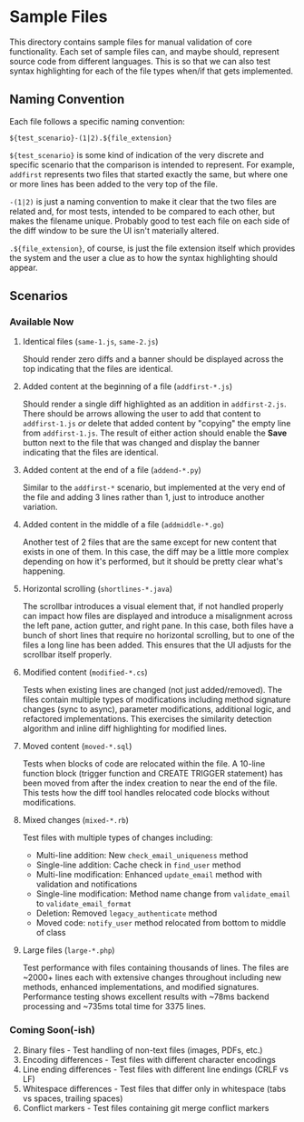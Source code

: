 # Sample Files

This directory contains sample files for manual validation of core functionality. Each set of sample files can, and maybe should, represent source code from different languages. This is so that we can also test syntax highlighting for each of the file types when/if that gets implemented.

## Naming Convention

Each file follows a specific naming convention:

```
${test_scenario}-(1|2).${file_extension}
```

`${test_scenario}` is some kind of indication of the very discrete and specific scenario that the comparison is intended to represent. For example, `addfirst` represents two files that started exactly the same, but where one or more lines has been added to the very top of the file.

`-(1|2)` is just a naming convention to make it clear that the two files are related and, for most tests, intended to be compared to each other, but makes the filename unique. Probably good to test each file on each side of the diff window to be sure the UI isn't materially altered.

`.${file_extension}`, of course, is just the file extension itself which provides the system and the user a clue as to how the syntax highlighting should appear.

## Scenarios

### Available Now

1. Identical files (`same-1.js`, `same-2.js`)

    Should render zero diffs and a banner should be displayed across the top indicating that the files are identical.

2. Added content at the beginning of a file (`addfirst-*.js`)

    Should render a single diff highlighted as an addition in `addfirst-2.js`. There should be arrows allowing the user to add that content to `addfirst-1.js` _or_ delete that added content by "copying" the empty line from `addfirst-1.js`. The result of either action should enable the **Save** button next to the file that was changed and display the banner indicating that the files are identical.

3. Added content at the end of a file (`addend-*.py`)

    Similar to the `addfirst-*` scenario, but implemented at the very end of the file and adding 3 lines rather than 1, just to introduce another variation.

4. Added content in the middle of a file (`addmiddle-*.go`)

    Another test of 2 files that are the same except for new content that exists in one of them. In this case, the diff may be a little more complex depending on how it's performed, but it should be pretty clear what's happening.

5. Horizontal scrolling (`shortlines-*.java`)

    The scrollbar introduces a visual element that, if not handled properly can impact how files are displayed and introduce a misalignment across the left pane, action gutter, and right pane. In this case, both files have a bunch of short lines that require no horizontal scrolling, but to one of the files a long line has been added. This ensures that the UI adjusts for the scrollbar itself properly.

6. Modified content (`modified-*.cs`)

    Tests when existing lines are changed (not just added/removed). The files contain multiple types of modifications including method signature changes (sync to async), parameter modifications, additional logic, and refactored implementations. This exercises the similarity detection algorithm and inline diff highlighting for modified lines.

7. Moved content (`moved-*.sql`)

    Tests when blocks of code are relocated within the file. A 10-line function block (trigger function and CREATE TRIGGER statement) has been moved from after the index creation to near the end of the file. This tests how the diff tool handles relocated code blocks without modifications.

8. Mixed changes (`mixed-*.rb`)

    Test files with multiple types of changes including:
    - Multi-line addition: New `check_email_uniqueness` method
    - Single-line addition: Cache check in `find_user` method
    - Multi-line modification: Enhanced `update_email` method with validation and notifications
    - Single-line modification: Method name change from `validate_email` to `validate_email_format`
    - Deletion: Removed `legacy_authenticate` method
    - Moved code: `notify_user` method relocated from bottom to middle of class

9. Large files (`large-*.php`)

    Test performance with files containing thousands of lines. The files are ~2000+ lines each with extensive changes throughout including new methods, enhanced implementations, and modified signatures. Performance testing shows excellent results with ~78ms backend processing and ~735ms total time for 3375 lines.

### Coming Soon(-ish)

2. Binary files - Test handling of non-text files (images, PDFs, etc.)
3. Encoding differences - Test files with different character encodings
4. Line ending differences - Test files with different line endings (CRLF vs LF)
5. Whitespace differences - Test files that differ only in whitespace (tabs vs spaces, trailing spaces)
6. Conflict markers - Test files containing git merge conflict markers
